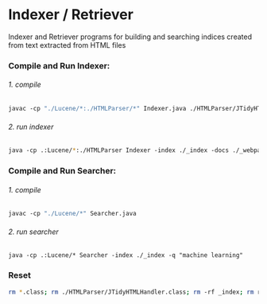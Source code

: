 # Indexer / Retriever

Indexer and Retriever programs for building and searching indices created from text extracted from HTML files

### Compile and Run Indexer:

###### 1. compile

```sh
javac ­-cp "./Lucene/*:./HTMLParser/*" Indexer.java ./HTMLParser/JTidyHTMLHandler.java
```

###### 2. run indexer

```sh
java ­-cp .:Lucene/*:./HTMLParser Indexer ­-index ./_index ­-docs ./_webpagesToIndex/
```

### Compile and Run Searcher:

###### 1. compile

```sh
javac ­-cp "./Lucene/*" Searcher.java
```

###### 2. run searcher
```
java ­-cp .:Lucene/* Searcher ­-index ./_index ­-q "machine learning"
```

### Reset
```sh
rm *.class; rm ./HTMLParser/JTidyHTMLHandler.class; rm ­-rf _index; rm results.html
```